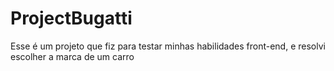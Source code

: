 # ProjectBugatti
Esse é um projeto que fiz para testar minhas habilidades front-end, e resolvi escolher a marca de um carro
